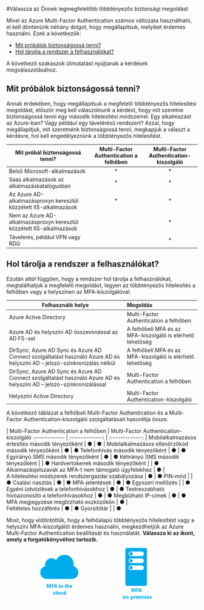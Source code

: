 <properties 
    pageTitle="Azure Multi-Factor Authentication – Első lépések" 
    description="Az Önnek legmegfelelőbb többtényezős hitelesítési biztonsági megoldás kiválasztásához döntse el, mit szeretne biztonságossá tenni, és hol tárolja a rendszer a felhasználóit.  Ezután válassza a felhő, az MFA-kiszolgáló vagy az AD FS lehetőséget." 
    services="multi-factor-authentication" 
    documentationCenter="" 
    authors="billmath" 
    manager="femila" 
    editor="curtland"/>

<tags 
    ms.service="multi-factor-authentication" 
    ms.workload="identity" 
    ms.tgt_pltfrm="na" 
    ms.devlang="na" 
    ms.topic="get-started-article" 
    ms.date="08/15/2016" 
    ms.author="billmath"/>

#Válassza az Önnek legmegfelelőbb többtényezős biztonsági megoldást

Mivel az Azure Multi-Factor Authentication számos változata használható, el kell döntenünk néhány dolgot, hogy megállapítsuk, melyiket érdemes használni.  Ezek a következők:

-   [Mit próbálok biztonságossá tenni?](#what-am-i-trying-to-secure)
-   [Hol tárolja a rendszer a felhasználókat?](#where-are-the-users-located)

A következő szakaszok útmutatást nyújtanak a kérdések megválaszolásához.

## Mit próbálok biztonságossá tenni?

Annak érdekében, hogy megállapítsuk a megfelelő többtényezős hitelesítési megoldást, először meg kell válaszolnunk a kérdést, hogy mit szeretne biztonságossá tenni egy második hitelesítési módszerrel.  Egy alkalmazást az Azure-ban?  Vagy például egy távelérésű rendszert?  Azzal, hogy megállapítjuk, mit szeretnénk biztonságossá tenni, megkapjuk a választ a kérdésre, hol kell engedélyeznünk a többtényezős hitelesítést.  


Mit próbál biztonságossá tenni?| Multi-Factor Authentication a felhőben|Multi-Factor Authentication-kiszolgáló 
------------- | :-------------: | :-------------: |
Belső Microsoft-alkalmazások|* |* |
Saas alkalmazások az alkalmazáskatalógusban|* |* |
Az Azure AD-alkalmazásproxyn keresztül közzétett IIS-alkalmazások|* |* |
Nem az Azure AD-alkalmazásproxyn keresztül közzétett IIS-alkalmazások | |* |
Távelérés, például VPN vagy RDG| |* |



## Hol tárolja a rendszer a felhasználókat?

Ezután attól függően, hogy a rendszer hol tárolja a felhasználókat, megtalálhatjuk a megfelelő megoldást, legyen az többtényezős hitelesítés a felhőben vagy a helyszínen az MFA-kiszolgálóval.



Felhasználó helye| Megoldás
------------- | :------------- | 
Azure Active Directory| Multi-Factor Authentication a felhőben|
Azure AD és helyszíni AD összevonással az AD FS-sel| A felhőbeli MFA és az MFA-kiszolgáló is elérhető lehetőség 
DirSync, Azure AD Sync és Azure AD Connect szolgáltatást használó Azure AD és helyszíni AD – jelszó-szinkronizálás nélkül|A felhőbeli MFA és az MFA-kiszolgáló is elérhető lehetőség 
DirSync, Azure AD Sync és Azure AD Connect szolgáltatást használó Azure AD és helyszíni AD – jelszó-szinkronizálással|Multi-Factor Authentication a felhőben
Helyszíni Active Directory|Multi-Factor Authentication-kiszolgáló

A következő táblázat a felhőbeli Multi-Factor Authentication és a Multi-Factor Authentication-kiszolgáló szolgáltatásait hasonlítja össze.

 | Multi-Factor Authentication a felhőben | Multi-Factor Authentication-kiszolgáló
------------- | :-------------: | :-------------: |
Mobilalkalmazásos értesítés második tényezőként | ● | ● |
Mobilalkalmazásos ellenőrzőkód második tényezőként | ● | ●
Telefonhívás második tényezőként | ● | ● 
Egyirányú SMS második tényezőként | ● | ●
Kétirányú SMS második tényezőként |  | ● 
Hardvertokenek második tényezőként |  | ● 
Alkalmazásjelszavak az MFA-t nem támogató ügyfelekhez | ● |  
A hitelesítési módszerek rendszergazdai szabályozása | ● | ● 
PIN-mód |  | ●
Csalási riasztás | ● | ●
MFA-jelentések | ● | ● 
Egyszeri mellőzés |  | ● 
Egyéni üdvözlések a telefonhívásokhoz | ● | ● 
Testreszabható hívóazonosító a telefonhívásokhoz | ● | ● 
Megbízható IP-címek | ● | ● 
MFA megjegyzése megbízható eszközökön  | ● |  
Feltételes hozzáférés | ● | ● 
Gyorsítótár |  | ● 

Most, hogy eldöntöttük, hogy a felhőalapú többtényezős hitelesítést vagy a helyszíni MFA-kiszolgálót érdemes használni, megkezdhetjük az Azure Multi-Factor Authentication beállítását és használatát.   **Válassza ki az ikont, amely a forgatókönyvéhez tartozik.**

<center>




[![Felhő](./media/multi-factor-authentication-get-started/cloud2.png)](multi-factor-authentication-get-started-cloud.md)  &nbsp;&nbsp;&nbsp;&nbsp;&nbsp;&nbsp;&nbsp;&nbsp;&nbsp;&nbsp;&nbsp;&nbsp;&nbsp;&nbsp;&nbsp;&nbsp;&nbsp;&nbsp;&nbsp;&nbsp;&nbsp;&nbsp;&nbsp;&nbsp;&nbsp;[![Proofup](./media/multi-factor-authentication-get-started/server2.png)](multi-factor-authentication-get-started-server.md) &nbsp;&nbsp;&nbsp;&nbsp;&nbsp;
</center>





<!--HONumber=sep16_HO1-->


